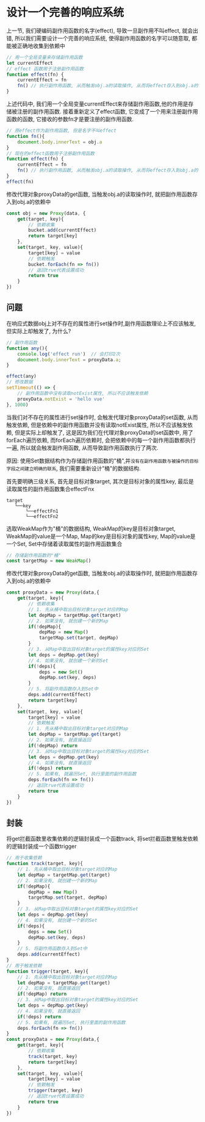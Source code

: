 # 设计一个完善的响应系统
上一节, 我们硬编码副作用函数的名字(effect), 导致一旦副作用不叫effect, 就会出错, 所以我们需要设计一个完善的响应系统, 使得副作用函数的名字可以随意取, 都能被正确地收集到依赖中
```js
// 用一个全局变量来存储副作用函数
let currentEffect
// effect 函数用于注册副作用函数
function effect(fn) {
    currentEffect = fn
    fn() // 执行副作用函数, 从而触发obj.a的读取操作, 从而将effect存入到obj.a的依赖中
}
```
上述代码中, 我们用一个全局变量currentEffect来存储副作用函数,他的作用是存储被注册的副作用函数. 接着重新定义了effect函数, 它变成了一个用来注册副作用函数的函数, 它接收的参数fn才是要注册的副作用函数.
```js
// 原effect作为副作用函数, 但是名字不叫effect
function fn(){
    document.body.innerText = obj.a
}
// 现在的effect函数用于注册副作用函数
function effect(fn) {
    currentEffect = fn
    fn() // 执行副作用函数, 从而触发obj.a的读取操作, 从而将effect存入到obj.a的依赖中
}
effect(fn)
```
修改代理对象proxyData的get函数, 当触发obj.a的读取操作时, 就把副作用函数存入到obj.a的依赖中
```js
const obj = new Proxy(data, {
    get(target, key){
        // 依赖收集
        bucket.add(currentEffect)
        return target[key]
    },
    set(target, key, value){
        target[key] = value
        // 依赖触发
        bucket.forEach(fn => fn())
        // 返回true代表设置成功
        return true
    }
})
```
## 问题
在响应式数据obj上对不存在的属性进行set操作时,副作用函数理论上不应该触发, 但实际上却触发了, 为什么?
```js
// 副作用函数
function any(){
    console.log('effect run')  // 会打印2次
    document.body.innerText = proxyData.a;
}

effect(any)
// 修改数据
setTimeout(() => {
    // 副作用函数中没有读取notExist属性, 所以不应该触发依赖
    proxyData.notExist = 'hello vue'
}, 1000)
```
当我们对不存在的属性进行set操作时, 会触发代理对象proxyData的set函数, 从而触发依赖, 但是依赖中的副作用函数并没有读取notExist属性, 所以不应该触发依赖, 但是实际上却触发了, 这是因为我们在代理对象proxyData的set函数中, 用了forEach遍历依赖, 而forEach遍历依赖时, 会把依赖中的每一个副作用函数都执行一遍, 所以就会触发副作用函数, 从而导致副作用函数执行了两次.

原因: 使用Set数据结构作为存储副作用函数的"桶",并`没有在副作用函数与被操作的目标字段之间建立明确的联系`, 我们需要重新设计"桶"的数据结构.

首先要明确三级关系, 首先是目标对象target, 其次是目标对象的属性key, 最后是读取属性的副作用函数集合effectFnx
```
target
   └──key
       └──effectFn1
       └──effectFn2
```
选取WeakMap作为"桶"的数据结构, WeakMap的key是目标对象target, WeakMap的value是一个Map, Map的key是目标对象的属性key, Map的value是一个Set, Set中存储着读取属性的副作用函数集合
```js
// 存储副作用函数的"桶"
const targetMap = new WeakMap()
```
修改代理对象proxyData的get函数, 当触发obj.a的读取操作时, 就把副作用函数存入到obj.a的依赖中
```js
const proxyData = new Proxy(data,{
    get(target, key){
        // 依赖收集
        // 1. 先从桶中取出目标对象target对应的Map
        let depMap = targetMap.get(target)
        // 2. 如果没有, 就创建一个新的Map
        if(!depMap){
            depMap = new Map()
            targetMap.set(target, depMap)
        }
        // 3. 从Map中取出目标对象target的属性key对应的Set
        let deps = depMap.get(key)
        // 4. 如果没有, 就创建一个新的Set
        if(!deps){
            deps = new Set()
            depMap.set(key, deps)
        }
        // 5. 将副作用函数存入到Set中
        deps.add(currentEffect)
        return target[key]
    },
    set(target, key, value){
        target[key] = value
        // 依赖触发
        // 1. 先从桶中取出目标对象target对应的Map
        let depMap = targetMap.get(target)
        // 2. 如果没有, 就直接返回
        if(!depMap) return
        // 3. 从Map中取出目标对象target的属性key对应的Set
        let deps = depMap.get(key)
        // 4. 如果没有, 就直接返回
        if(!deps) return
        // 5. 如果有, 就遍历Set, 执行里面的副作用函数
        deps.forEach(fn => fn())
        // 返回true代表设置成功
        return true
    }
})
```
## 封装
将get拦截函数里收集依赖的逻辑封装成一个函数track, 将set拦截函数里触发依赖的逻辑封装成一个函数trigger
```js
// 用于收集依赖
function track(target, key){
    // 1. 先从桶中取出目标对象target对应的Map
    let depMap = targetMap.get(target)
    // 2. 如果没有, 就创建一个新的Map
    if(!depMap){
        depMap = new Map()
        targetMap.set(target, depMap)
    }
    // 3. 从Map中取出目标对象target的属性key对应的Set
    let deps = depMap.get(key)
    // 4. 如果没有, 就创建一个新的Set
    if(!deps){
        deps = new Set()
        depMap.set(key, deps)
    }
    // 5. 将副作用函数存入到Set中
    deps.add(currentEffect)
}
// 用于触发依赖
function trigger(target, key){
    // 1. 先从桶中取出目标对象target对应的Map
    let depMap = targetMap.get(target)
    // 2. 如果没有, 就直接返回
    if(!depMap) return
    // 3. 从Map中取出目标对象target的属性key对应的Set
    let deps = depMap.get(key)
    // 4. 如果没有, 就直接返回
    if(!deps) return
    // 5. 如果有, 就遍历Set, 执行里面的副作用函数
    deps.forEach(fn => fn())
}
const proxyData = new Proxy(data,{
    get(target, key){
        // 依赖收集
        track(target, key)
        return target[key]
    },
    set(target, key, value){
        target[key] = value
        // 依赖触发
        trigger(target, key)
        // 返回true代表设置成功
        return true
    }
})
```

